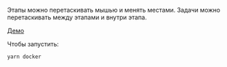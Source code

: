 Этапы можно перетаскивать мышью и менять местами. Задачи можно перетаскивать между этапами и внутри этапа. 

[Демо](http://kanban.alexpankin.com/)

Чтобы запустить:

```shell
yarn docker
```

